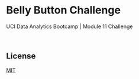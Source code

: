 # Belly Button Challenge

UCI Data Analytics Bootcamp | Module 11 Challenge

<br />

## License

[MIT](https://choosealicense.com/licenses/mit/)
